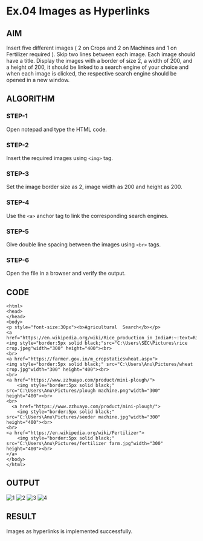 # Ex.04 Images as Hyperlinks
## AIM
  Insert five different images ( 2 on Crops and 2 on Machines and 1 on Fertilizer required ). 
  Skip two lines between each image. Each image should have a title. 
  Display the images with a border of size 2, a width of 200, and a height of 200, 
  it should be linked to a search engine of your choice and when each image is clicked, 
  the respective search engine should be opened in a new window.

## ALGORITHM
### STEP-1
  Open notepad and type the HTML code.

### STEP-2
  Insert the required images using ```<img>``` tag.

### STEP-3
  Set the image border size as 2, image width as 200 and height as 200.

### STEP-4
  Use the ```<a>``` anchor tag to link the corresponding search engines.  

### STEP-5
  Give double line spacing between the images using ```<br>``` tags.
  
### STEP-6
  Open the file in a browser and verify the output.
  
## CODE
```
<html>
<head>
</head>
<body>
<p style="font-size:30px"><b>Agricultural  Search</b></p>
<a href="https://en.wikipedia.org/wiki/Rice_production_in_India#:~:text=Rice%20is%20the%20basic%20food,a%20kharif%20crop%20in%20India.">
<img style="border:5px solid black;"src="C:\Users\SEC\Pictures\rice crop.jpeg"width="300" height="400"><br>
<br>
<a href="https://farmer.gov.in/m_cropstaticswheat.aspx">
<img style="border:5px solid black;" src="C:\Users\Anu\Pictures/wheat crop.jpg"width="300" height="400"><br>
<br>
<a href="https://www.zzhuayo.com/product/mini-plough/">
    <img style="border:5px solid black;" src="C:\Users\Anu\Pictures/plough machine.png"width="300" height="400"><br>
<br>
  <a href="https://www.zzhuayo.com/product/mini-plough/">
    <img style="border:5px solid black;" src="C:\Users\Anu\Pictures/seeder machine.jpg"width="300" height="400"><br>
<br>
<a href="https://en.wikipedia.org/wiki/Fertilizer">
    <img style="border:5px solid black;" src="C:\Users\Anu\Pictures/fertilizer farm.jpg"width="300" height="400"><br>
</a>       
</body>
</html>
```

## OUTPUT
![1](https://user-images.githubusercontent.com/127816320/235507790-d38720bd-229d-402a-991a-d357f1cf7be8.png)
![2](https://user-images.githubusercontent.com/127816320/235507795-c837b85d-dc87-49a7-9476-c25595592a1a.png)
![3](https://user-images.githubusercontent.com/127816320/235507781-c132aea7-7d65-4148-bc7c-534853bf5ec3.png)
![4](https://user-images.githubusercontent.com/127816320/235507786-982e8017-0041-478d-b75c-49410dda0914.png)

## RESULT
 Images as hyperlinks is implemented successfully.
